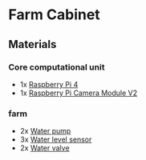 # Farm Cabinet

## Materials

### Core computational unit

- 1x [Raspberry Pi 4](https://www.raspberrypi.org/products/raspberry-pi-4-model-b/)
- 1x [Raspberry Pi Camera Module V2](https://www.raspberrypi.org/products/camera-module-v2/)

### farm

- 2x [Water pump]()
- 3x [Water level sensor]()
- 2x [Water valve]()